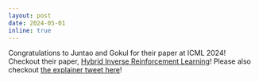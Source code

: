 ```yaml
---
layout: post
date: 2024-05-01
inline: true
---
```


Congratulations to Juntao and Gokul for their paper at ICML 2024! Checkout their paper, [Hybrid Inverse Reinforcement Learning](https://gokul.dev/hyper/)! Please also checkout [the explainer tweet here](https://x.com/g_k_swamy/status/1801391323754414087)!